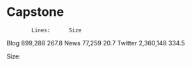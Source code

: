 # Capstone

            Lines:      Size
Blog        899,288     267.8
News         77,259     20.7
Twitter   2,360,148     334.5

Size:
